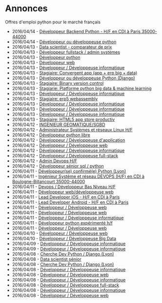 # Annonces

Offres d'emploi python pour le marché français

* 2016/04/14 - [Développeur Backend Python - H/F en CDI à Paris 35000-44000](http://pyjobs.fr/job/1747/developpeur-backend-python-h-f-en-cdi-a-paris-35000-44000 "Développeur Backend Python - H/F en CDI à Paris 35000-44000")
* 2016/04/14 - [Développeur ou développeuse python](http://pyjobs.fr/job/1746/developpeur-ou-developpeuse-python "Développeur ou développeuse python")
* 2016/04/13 - [Data scientist - comparateur de prix](http://pyjobs.fr/job/1733/data-scientist-comparateur-de-prix "Data scientist - comparateur de prix")
* 2016/04/13 - [Développeur fullstack / admin systèmes](http://pyjobs.fr/job/1734/developpeur-fullstack-admin-systemes "Développeur fullstack / admin systèmes")
* 2016/04/13 - [Développeur python](http://pyjobs.fr/job/1732/developpeur-python "Développeur python")
* 2016/04/13 - [Développeur web](http://pyjobs.fr/job/1731/developpeur-web "Développeur web")
* 2016/04/13 - [Développeur / Développeuse informatique](http://pyjobs.fr/job/1730/developpeur-developpeuse-informatique "Développeur / Développeuse informatique")
* 2016/04/13 - [Stagiaire: Convergent app (app + erp big + data)](http://pyjobs.fr/job/1739/stagiaire-convergent-app-app-erp-big-data "Stagiaire: Convergent app (app + erp big + data)")
* 2016/04/13 - [Développeur ou développeuse Python (Django)](http://pyjobs.fr/job/1738/developpeur-ou-developpeuse-python-django "Développeur ou développeuse Python (Django)")
* 2016/04/13 - [Stagiaire: Binary version control](http://pyjobs.fr/job/1741/stagiaire-binary-version-control "Stagiaire: Binary version control")
* 2016/04/13 - [Stagiarie: Platforme python big data & machine learning](http://pyjobs.fr/job/1737/stagiarie-platforme-python-big-data-machine-learning "Stagiarie: Platforme python big data & machine learning")
* 2016/04/13 - [Développeur / Développeuse informatique](http://pyjobs.fr/job/1735/developpeur-developpeuse-informatique "Développeur / Développeuse informatique")
* 2016/04/13 - [Stagiaire: erp5 webassembly](http://pyjobs.fr/job/1736/stagiaire-erp5-webassembly "Stagiaire: erp5 webassembly")
* 2016/04/13 - [Développeur / Développeuse informatique](http://pyjobs.fr/job/1729/developpeur-developpeuse-informatique "Développeur / Développeuse informatique")
* 2016/04/13 - [Développeur / Développeuse informatique](http://pyjobs.fr/job/1742/developpeur-developpeuse-informatique "Développeur / Développeuse informatique")
* 2016/04/13 - [Développeur / Développeuse informatique](http://pyjobs.fr/job/1744/developpeur-developpeuse-informatique "Développeur / Développeuse informatique")
* 2016/04/13 - [Stagiaire: HTML5 app store productiv](http://pyjobs.fr/job/1740/stagiaire-html5-app-store-productiv "Stagiaire: HTML5 app store productiv")
* 2016/04/12 - [INGENIEUR GEOMATIQUE/SGBD](http://pyjobs.fr/job/1724/ingenieur-geomatique-sgbd "INGENIEUR GEOMATIQUE/SGBD")
* 2016/04/12 - [Administrateur Systèmes et réseaux Linux H/F](http://pyjobs.fr/job/1723/administrateur-systemes-et-reseaux-linux-h-f "Administrateur Systèmes et réseaux Linux H/F")
* 2016/04/12 - [Développeur python libre](http://pyjobs.fr/job/1726/developpeur-python-libre "Développeur python libre")
* 2016/04/12 - [Développeur / Développeuse d'application](http://pyjobs.fr/job/1720/developpeur-developpeuse-dapplication "Développeur / Développeuse d'application")
* 2016/04/12 - [Développeur / Développeuse web](http://pyjobs.fr/job/1717/developpeur-developpeuse-web "Développeur / Développeuse web")
* 2016/04/12 - [Développeur / Développeuse informatique](http://pyjobs.fr/job/1745/developpeur-developpeuse-informatique "Développeur / Développeuse informatique")
* 2016/04/12 - [Développeur / Développeuse full-stack](http://pyjobs.fr/job/1743/developpeur-developpeuse-full-stack "Développeur / Développeuse full-stack")
* 2016/04/12 - [Admin Devops H/F](http://pyjobs.fr/job/1719/admin-devops-h-f "Admin Devops H/F")
* 2016/04/12 - [Développeur sénior sql / python](http://pyjobs.fr/job/1725/developpeur-senior-sql-python "Développeur sénior sql / python")
* 2016/04/11 - [Développeur(se) confirmé(e) Python (Lyon)](http://pyjobs.fr/job/1718/developpeur-se-confirme-e-python-lyon "Développeur(se) confirmé(e) Python (Lyon)")
* 2016/04/11 - [Ingénieur Système et réseau DEVOPS (H/F) en CDI à Boulogne-Billancourt 35000-44000](http://pyjobs.fr/job/1713/ingenieur-systeme-et-reseau-devops-h-f-en-cdi-a-boulogne-billancourt-35000-44000 "Ingénieur Système et réseau DEVOPS (H/F) en CDI à Boulogne-Billancourt 35000-44000")
* 2016/04/11 - [Devops / Développeur Bas Niveau H/F](http://pyjobs.fr/job/1712/devops-developpeur-bas-niveau-h-f "Devops / Développeur Bas Niveau H/F")
* 2016/04/11 - [Développeur web/développeuse web](http://pyjobs.fr/job/1709/developpeur-web-developpeuse-web "Développeur web/développeuse web")
* 2016/04/11 - [Lead Developer iOS - H/F en CDI à Paris](http://pyjobs.fr/job/1710/lead-developer-ios-h-f-en-cdi-a-paris "Lead Developer iOS - H/F en CDI à Paris")
* 2016/04/11 - [Lead Developer Android - H/F en CDI à Paris](http://pyjobs.fr/job/1708/lead-developer-android-h-f-en-cdi-a-paris "Lead Developer Android - H/F en CDI à Paris")
* 2016/04/11 - [Développeur / Développeuse web](http://pyjobs.fr/job/1722/developpeur-developpeuse-web "Développeur / Développeuse web")
* 2016/04/11 - [Développeur / Développeuse web](http://pyjobs.fr/job/1721/developpeur-developpeuse-web "Développeur / Développeuse web")
* 2016/04/11 - [Développeur / Développeuse informatique](http://pyjobs.fr/job/1716/developpeur-developpeuse-informatique "Développeur / Développeuse informatique")
* 2016/04/11 - [Développeur python expérimenté h/f](http://pyjobs.fr/job/1714/developpeur-python-experimente-h-f "Développeur python expérimenté h/f")
* 2016/04/11 - [Développeur / Développeuse web](http://pyjobs.fr/job/1728/developpeur-developpeuse-web "Développeur / Développeuse web")
* 2016/04/10 - [Développeur / Développeuse web](http://pyjobs.fr/job/1707/developpeur-developpeuse-web "Développeur / Développeuse web")
* 2016/04/10 - [Développeur / Développeuse Big Data](http://pyjobs.fr/job/1701/developpeur-developpeuse-big-data "Développeur / Développeuse Big Data")
* 2016/04/09 - [Développeur / Développeuse informatique](http://pyjobs.fr/job/1727/developpeur-developpeuse-informatique "Développeur / Développeuse informatique")
* 2016/04/09 - [Développeur / Développeuse informatique](http://pyjobs.fr/job/1715/developpeur-developpeuse-informatique "Développeur / Développeuse informatique")
* 2016/04/08 - [Cherche Dev Python / Django (Lyon)](http://pyjobs.fr/job/1700/cherche-dev-python-django-lyon "Cherche Dev Python / Django (Lyon)")
* 2016/04/08 - [Data scientist sénior](http://pyjobs.fr/job/1692/data-scientist-senior "Data scientist sénior")
* 2016/04/08 - [Cherche Dev Python / Django (Lyon)](http://pyjobs.fr/job/1696/cherche-dev-python-django-lyon "Cherche Dev Python / Django (Lyon)")
* 2016/04/08 - [Développeur / Développeuse informatique](http://pyjobs.fr/job/1698/developpeur-developpeuse-informatique "Développeur / Développeuse informatique")
* 2016/04/08 - [Développeur / Développeuse web](http://pyjobs.fr/job/1695/developpeur-developpeuse-web "Développeur / Développeuse web")
* 2016/04/08 - [Développeur / Développeuse informatique](http://pyjobs.fr/job/1706/developpeur-developpeuse-informatique "Développeur / Développeuse informatique")
* 2016/04/08 - [Développeur / Développeuse full-stack](http://pyjobs.fr/job/1703/developpeur-developpeuse-full-stack "Développeur / Développeuse full-stack")
* 2016/04/08 - [Développeur / Développeuse informatique](http://pyjobs.fr/job/1702/developpeur-developpeuse-informatique "Développeur / Développeuse informatique")
* 2016/04/08 - [Développeur / Développeuse web](http://pyjobs.fr/job/1697/developpeur-developpeuse-web "Développeur / Développeuse web")

